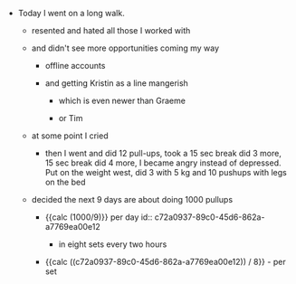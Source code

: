 - Today I went on a long walk.
	 - resented and hated all those I worked with

	 - and didn't see more opportunities coming my way
		 - offline accounts

		 - and getting Kristin as a line mangerish 
			 - which is even newer than Graeme

			 - or Tim

	 - at some point I cried
		 - then I went and did 12 pull-ups, took a 15 sec break did 3 more, 15 sec break did 4 more, I became angry instead of depressed. Put on the weight west, did 3 with 5 kg and 10 pushups with legs on the bed

	 - decided the next 9 days are about doing 1000 pullups
		 - {{calc  (1000/9)}} per day
id:: c72a0937-89c0-45d6-862a-a7769ea00e12
			 - in eight sets every two hours

		 - {{calc  ((c72a0937-89c0-45d6-862a-a7769ea00e12)) / 8}} - per set
